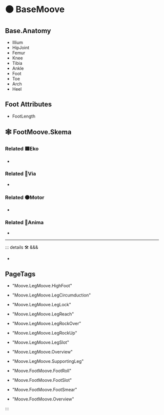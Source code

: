 # 🟠 <motor>BaseMoove</motor>

## Base.Anatomy

- Illium
- HipJoint
- Femur
- Knee
- Tibia
- Ankle
- Foot
- Toe
- Arch
- Heel

## Foot Attributes

- FootLength

## 🕸 FootMoove.Skema

### Related 🟩<ekos>Eko</ekos>

-

### Related 🔻<via>Via</via>

-

### Related 🟠<motor>Motor</motor>

-

### Related 💜<anima>Anima</anima>

-

---

<!-- =================================================== -->
<!-- =================================================== -->
<!-- =================================================== -->
<!-- =================================================== -->
<!-- =================================================== -->
::: details 🛠 <dev>&&&</dev>

-

<h2>PageTags</h2>

- "Moove.LegMoove.HighFoot"
- "Moove.LegMoove.LegCircumduction"
- "Moove.LegMoove.LegLock"
- "Moove.LegMoove.LegReach"
- "Moove.LegMoove.LegRockOver"
- "Moove.LegMoove.LegRockUp"
- "Moove.LegMoove.LegSlot"
- "Moove.LegMoove.Overview"
- "Moove.LegMoove.SupportingLeg"

- "Moove.FootMoove.FootRoll"
- "Moove.FootMoove.FootSlot"
- "Moove.FootMoove.FootSmear"
- "Moove.FootMoove.Overview"

:::
